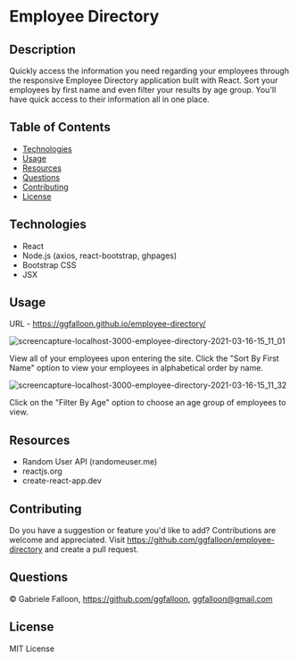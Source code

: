 # Employee Directory

## Description
Quickly access the information you need regarding your employees through the responsive Employee Directory application built with React. Sort your employees by first name and even filter your results by age group. You'll have quick access to their information all in one place.

## Table of Contents

* [Technologies](#technologies)
* [Usage](#usage)
* [Resources](#resources)
* [Questions](#questions)
* [Contributing](#contributing)
* [License](#license)

## Technologies
* React
* Node.js (axios, react-bootstrap, ghpages)
* Bootstrap CSS
* JSX

## Usage

URL - https://ggfalloon.github.io/employee-directory/

![screencapture-localhost-3000-employee-directory-2021-03-16-15_11_01](https://user-images.githubusercontent.com/71281652/111374276-e87b9280-866a-11eb-8dc5-3d21c97dbb42.png)

View all of your employees upon entering the site. Click the "Sort By First Name" option to view your employees in alphabetical order by name.

![screencapture-localhost-3000-employee-directory-2021-03-16-15_11_32](https://user-images.githubusercontent.com/71281652/111374350-ff21e980-866a-11eb-8693-c48ad5b0b7ac.png)

Click on the "Filter By Age" option to choose an age group of employees to view.

## Resources

* Random User API (randomeuser.me)
* reactjs.org
* create-react-app.dev

## Contributing

Do you have a suggestion or feature you'd like to add? 
Contributions are welcome and appreciated. Visit https://github.com/ggfalloon/employee-directory and create a pull request.

## Questions

&copy; Gabriele Falloon, https://github.com/ggfalloon, ggfalloon@gmail.com

## License

MIT License
